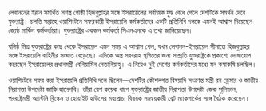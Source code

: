 লেবাননের ইরান সমর্থিত সশস্ত্র গোষ্ঠী হিজবুল্লাহর সঙ্গে ইসরায়েলের সর্বাত্মক যুদ্ধ বেধে গেলে দেশটিকে সমর্থন দেবে যুক্তরাষ্ট্র। চলতি সপ্তাহে ওয়াশিংটনে সফরকারী ইসরায়েলি কর্মকর্তাদের একটি প্রতিনিধি দলকে এমনই আশ্বাস দিয়েছেন জ্যেষ্ঠ মার্কিন কর্মকর্তারা। যুক্তরাষ্ট্রের একজন কর্মকর্তা সিএনএনকে এ তথ্য জানিয়েছেন।

ঘনিষ্ঠ মিত্র যুক্তরাষ্ট্রের কাছ থেকে ইসরায়েল এমন সময় এ আশ্বাস পেল, যখন লেবানন-ইসরায়েল সীমান্তে হিজবুল্লাহর সঙ্গে ইসরায়েলি বাহিনীর সংঘাত বেড়েছে। এদিকে অস্ত্র সরবরাহ স্থগিতের জন্য সম্প্রতি যুক্তরাষ্ট্রকে প্রকাশ্যে দোষারোপ করেছেন ইসরায়েলের প্রধানমন্ত্রী বেনিয়ামিন নেতানিয়াহু। এ নিয়েও দুই দেশের কর্মকর্তাদের মধ্যে মন কষাকষি চলছিল।

ওয়াশিংটনে সফর করা ইসরায়েলি প্রতিনিধি দলে ছিলেন—দেশটির কৌশলগত বিষয়াদি সংক্রান্ত মন্ত্রী রন ড্রেমার ও জাতীয় নিরাপত্তা উপদেষ্টা জাকি হানেগবি। তাঁরা বেশ কয়েক ধাপে যুক্তরাষ্ট্রের জাতীয় নিরাপত্তা উপদেষ্টা জেক সুলিভান, পররাষ্ট্রমন্ত্রী অ্যান্টনি ব্লিঙ্কেন ও হোয়াইট হাউসের মধ্যপ্রাচ্য বিষয়ক সমন্বয়কারী ব্রেট ম্যাকগার্কের সঙ্গে বৈঠক করেছেন।
